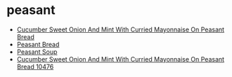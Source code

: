 # peasant

 * [Cucumber Sweet Onion And Mint With Curried Mayonnaise On Peasant Bread](../../index/c/cucumber-sweet-onion-and-mint-with-curried-mayonnaise-on-peasant-bread-10476.json)
 * [Peasant Bread](../../index/p/peasant-bread.json)
 * [Peasant Soup](../../index/p/peasant-soup.json)
 * [Cucumber Sweet Onion And Mint With Curried Mayonnaise On Peasant Bread 10476](../../index/c/cucumber-sweet-onion-and-mint-with-curried-mayonnaise-on-peasant-bread-10476.json)
